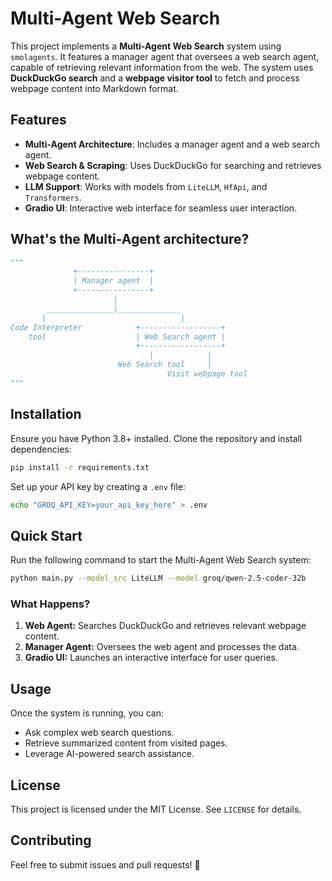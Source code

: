 # Multi-Agent Web Search

This project implements a **Multi-Agent Web Search** system using `smolagents`. It features a manager agent that oversees a web search agent, capable of retrieving relevant information from the web. The system uses **DuckDuckGo search** and a **webpage visitor tool** to fetch and process webpage content into Markdown format.

## Features
- **Multi-Agent Architecture**: Includes a manager agent and a web search agent.
- **Web Search & Scraping**: Uses DuckDuckGo for searching and retrieves webpage content.
- **LLM Support**: Works with models from `LiteLLM`, `HfApi`, and `Transformers`.
- **Gradio UI**: Interactive web interface for seamless user interaction.

## What's the Multi-Agent architecture?
```python
"""
              +----------------+
              | Manager agent  |
              +----------------+
                       |
        _______________|______________
       |                              |
Code Interpreter            +------------------+
    tool                    | Web Search agent |
                            +------------------+
                               |            |
                        Web Search tool     |
                                   Visit webpage tool
"""
```

## Installation
Ensure you have Python 3.8+ installed. Clone the repository and install dependencies:

```bash
pip install -r requirements.txt
```

Set up your API key by creating a `.env` file:

```bash
echo "GROQ_API_KEY=your_api_key_here" > .env
```

## Quick Start
Run the following command to start the Multi-Agent Web Search system:

```bash
python main.py --model_src LiteLLM --model groq/qwen-2.5-coder-32b
```

### What Happens?
1. **Web Agent:** Searches DuckDuckGo and retrieves relevant webpage content.
2. **Manager Agent:** Oversees the web agent and processes the data.
3. **Gradio UI:** Launches an interactive interface for user queries.

## Usage
Once the system is running, you can:
- Ask complex web search questions.
- Retrieve summarized content from visited pages.
- Leverage AI-powered search assistance.

## License
This project is licensed under the MIT License. See `LICENSE` for details.

## Contributing
Feel free to submit issues and pull requests! 🚀


